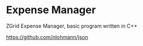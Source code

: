 # Expense Manager
ZGrid Expense Manager, basic program written in C++


https://github.com/nlohmann/json
